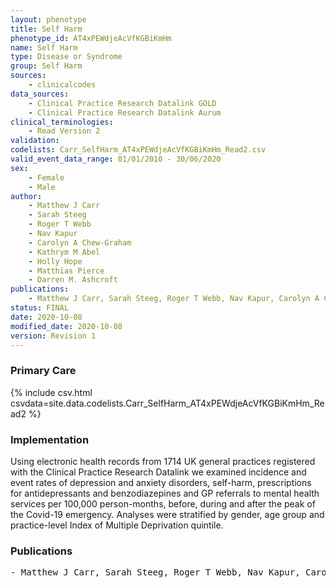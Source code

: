```yaml
---
layout: phenotype
title: Self Harm
phenotype_id: AT4xPEWdjeAcVfKGBiKmHm
name: Self Harm
type: Disease or Syndrome                   
group: Self Harm
sources: 
    - clinicalcodes
data_sources:
    - Clinical Practice Research Datalink GOLD
    - Clinical Practice Research Datalink Aurum
clinical_terminologies:
    - Read Version 2
validation:
codelists: Carr_SelfHarm_AT4xPEWdjeAcVfKGBiKmHm_Read2.csv
valid_event_data_range: 01/01/2010 - 30/06/2020
sex:
    - Female
    - Male
author: 
    - Matthew J Carr
    - Sarah Steeg
    - Roger T Webb
    - Nav Kapur
    - Carolyn A Chew-Graham
    - Kathrym M Abel
    - Holly Hope
    - Matthias Pierce
    - Darren M. Ashcroft   
publications:
    - Matthew J Carr, Sarah Steeg, Roger T Webb, Nav Kapur, Carolyn A Chew-Graham, Kathrym M Abel, Holly Hope, Matthias Pierce, Darren M. Ashcroft, Primary care contact for mental illness and self-harm before during and after the peak of the Covid-19 pandemic in the UK cohort study of 13 million individual. 2020.
status: FINAL
date: 2020-10-08
modified_date: 2020-10-08
version: Revision 1
---
```


### Primary Care

{% include csv.html csvdata=site.data.codelists.Carr_SelfHarm_AT4xPEWdjeAcVfKGBiKmHm_Read2 %}

### Implementation

Using electronic health records from 1714 UK general practices registered with the Clinical Practice
Research Datalink we examined incidence and event rates of depression and anxiety disorders, self-harm,
prescriptions for antidepressants and benzodiazepines and GP referrals to mental health services per
100,000 person-months, before, during and after the peak of the Covid-19 emergency. Analyses were
stratified by gender, age group and practice-level Index of Multiple Deprivation quintile.

### Publications

<pre>
- Matthew J Carr, Sarah Steeg, Roger T Webb, Nav Kapur, Carolyn A Chew-Graham, Kathrym M Abel, Holly Hope, Matthias Pierce, Darren M. Ashcroft, Primary care contact for mental illness and self-harm before during and after the peak of the Covid-19 pandemic in the UK: cohort study of 13 million individual". 2020.
</pre>
